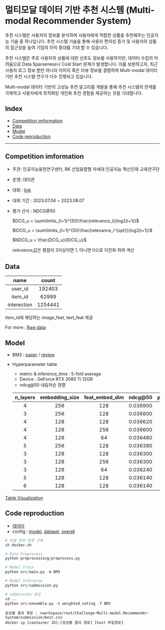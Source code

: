 # 멀티모달 데이터 기반 추천 시스템 (Multi-modal Recommender System)

추천 시스템은 사용자의 정보를 분석하여 사용자에게 적합한 상품을 추천해주는 인공지능 기술 중 하나입니다. 추천 시스템 기술을 통해 사용자 편의성 증가 및 사용자의 상품의 접근성을 높여 기업의 이익 증대를 기대 할 수 있습니다.

추천 시스템은 주로 사용자의 상품에 대한 선호도 정보를 사용하지만, 데이터 수집의 어려움으로 Data Sparseness나 Cold Start 문제가 발생합니다. 이를 보완하고자, 최근 사용자 로그 정보 뿐만 아니라 이미지 혹은 리뷰 정보를 결합하여 Multi-modal 데이터 기반 추천 시스템 연구가 다수 진행되고 있습니다.

Multi-modal 데이터 기반의 고성능 추천 알고리즘 개발을 통해 추천 시스템의 한계를 극복하고 사용자에게 최적화된 개인화 추천 경험을 제공하는 것을 기대합니다.

## Index
* [Competition imformation](#Competition-imformation)
* [Data](#Data)
* [Model](#Model)
* [Code reproduction](#Code-reproduction)
***


## Competition imformation

- 주관: 인공지능융한연구센터, BK 산업융합형 차세대 인공지능 혁신인재 교육연구단
- 운영: 데이콘
- 대회 : [link](https://dacon.io/competitions/official/236113/overview/description)
- 대회 기간 : 2023.07.04 ~ 2023.08.07
- 평가 산식 : NDCG@50
    
    $DCG_u = \sum\limits_{l=1}^{50}\frac{relevance_i}{log2(i+1)}$

    $IDCG_u = \sum\limits_{l=1}^{50}\frac{relevance_i^{opt}}{log2(i+1)}$

    $NDCG_u = \frac{DCG_u}{IDCG_u}$

    $relevance_i$값은 평점이 3이상이면 1, 아니면 0으로 이진화 하여 계산

## Data

|name|count|
|:---:|:---:|
|user_id|192403|
|item_id|62989|
|interection|1254441|

item_id에 해당하는 image_feat, text_feat 제공

For more : [Raw data](data)


## Model
- BM3 : [paper](https://arxiv.org/pdf/2207.05969.pdf) / [review]()

- Hyperparameter table
    - metric & inference_time : 5-fold average
    - Device : GeForce RTX 3080 Ti 12GB
    - ndcg@50 내림차순 정렬

    | n_layers | embedding_size | feat_embed_dim | ndcg@50  | precision@50 | recall@50 | map@50   | training_time_avg | inference_time_avg |
    | :---: | :---: | :---: | :---: | :---: | :---: | :---: | :---: | :---: |
    |        4 |            256 |            128 | 0.036900 |     0.002700 |  0.093460 | 0.019720 | 4h 18m 0.60s      | 25.08s         |
    |        3 |            256 |            128 | 0.036800 |     0.002680 |  0.092940 | 0.019720 | 3h 55m 50.60s     | 20.56s         |
    |        4 |            128 |            128 | 0.036620 |     0.002740 |  0.094680 | 0.019100 | 3h 38m 19.20s     | 14.43s         |
    |        4 |            128 |            256 | 0.036600 |     0.002760 |  0.095020 | 0.019020 | 3h 20m 55.40s     | 14.37s         |
    |        4 |            128 |             64 | 0.036480 |     0.002740 |  0.094560 | 0.018980 | 3h 53m 47.20s     | 14.38s         |
    |        5 |            256 |            128 | 0.036380 |     0.002700 |  0.093560 | 0.019180 | 6h 33m 47.60s     | 29.33s         |
    |        3 |            128 |            128 | 0.036300 |     0.002700 |  0.093700 | 0.018980 | 4h 21m 45.40s     | 12.52s         |
    |        3 |            128 |            256 | 0.036300 |     0.002700 |  0.093660 | 0.019000 | 3h 17m 46.40s     | 12.46s         |
    |        3 |            128 |             64 | 0.036240 |     0.002700 |  0.093280 | 0.019020 | 3h 48m 49.60s     | 12.46s         |
    |        5 |            128 |            128 | 0.036140 |     0.002740 |  0.094780 | 0.018640 | 5h 33m 18.80s     | 16.31s         |
    |        6 |            128 |            128 | 0.036140 |     0.002740 |  0.094720 | 0.018580 | 4h 56m 59.20s     | 18.29s         |


[Table Visualization](https://api.wandb.ai/links/geonhyeock/8vz3j6ru)

## Code reproduction

- [데이터](data)
- config : [model](MMRec/src/configs/model), [dataset](MMRec/src/configs/dataset), [overall](MMRec/src/configs/)

~~~ sh
# 모델 훈련 환경 구축
sh docker.sh
~~~

~~~python
# Data Preprocess
python preprocessing/preprocess.py

# Model Train
python src/main.py -m BM3

# Model Inference
python src/submission.py

# submission 생성
cd ..
python src/ensemble.py -t weighted_voting -f BM3
~~~

~~~
앙상블 결과 경로 : /workspace/root/Challenge-Multi-modal-Recommender-System/submission/best.csv
docker cp [container ID]:[앙상블 결과 경로] [host 파일경로]
~~~